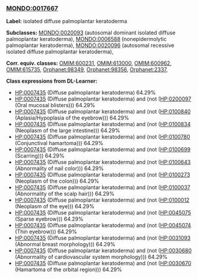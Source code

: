 
### [MONDO:0017667](http://purl.obolibrary.org/obo/MONDO_0017667)
**Label:** isolated diffuse palmoplantar keratoderma

**Subclasses:** [MONDO:0020093](http://purl.obolibrary.org/obo/MONDO_0020093) (autosomal dominant isolated diffuse palmoplantar keratoderma), [MONDO:0006588](http://purl.obolibrary.org/obo/MONDO_0006588) (nonepidermolytic palmoplantar keratoderma), [MONDO:0020096](http://purl.obolibrary.org/obo/MONDO_0020096) (autosomal recessive isolated diffuse palmoplantar keratoderma), 

**Corr. equiv. classes:** [OMIM:600231](http://purl.obolibrary.org/obo/OMIM_600231), [OMIM:613000](http://purl.obolibrary.org/obo/OMIM_613000), [OMIM:600962](http://purl.obolibrary.org/obo/OMIM_600962), [OMIM:615735](http://purl.obolibrary.org/obo/OMIM_615735), [Orphanet:98349](http://www.orpha.net/ORDO/Orphanet_98349), [Orphanet:98356](http://www.orpha.net/ORDO/Orphanet_98356), [Orphanet:2337](http://www.orpha.net/ORDO/Orphanet_2337), 

**Class expressions from DL-Learner:**

- [HP:0007435](http://purl.obolibrary.org/obo/HP_0007435) (Diffuse palmoplantar keratoderma) 64.29%
- [HP:0007435](http://purl.obolibrary.org/obo/HP_0007435) (Diffuse palmoplantar keratoderma) and (not ([HP:0200097](http://purl.obolibrary.org/obo/HP_0200097) (Oral mucosal blisters))) 64.29%
- [HP:0007435](http://purl.obolibrary.org/obo/HP_0007435) (Diffuse palmoplantar keratoderma) and (not ([HP:0100840](http://purl.obolibrary.org/obo/HP_0100840) (Aplasia/Hypoplasia of the eyebrow))) 64.29%
- [HP:0007435](http://purl.obolibrary.org/obo/HP_0007435) (Diffuse palmoplantar keratoderma) and (not ([HP:0100834](http://purl.obolibrary.org/obo/HP_0100834) (Neoplasm of the large intestine))) 64.29%
- [HP:0007435](http://purl.obolibrary.org/obo/HP_0007435) (Diffuse palmoplantar keratoderma) and (not ([HP:0100780](http://purl.obolibrary.org/obo/HP_0100780) (Conjunctival hamartoma))) 64.29%
- [HP:0007435](http://purl.obolibrary.org/obo/HP_0007435) (Diffuse palmoplantar keratoderma) and (not ([HP:0100699](http://purl.obolibrary.org/obo/HP_0100699) (Scarring))) 64.29%
- [HP:0007435](http://purl.obolibrary.org/obo/HP_0007435) (Diffuse palmoplantar keratoderma) and (not ([HP:0100643](http://purl.obolibrary.org/obo/HP_0100643) (Abnormality of nail color))) 64.29%
- [HP:0007435](http://purl.obolibrary.org/obo/HP_0007435) (Diffuse palmoplantar keratoderma) and (not ([HP:0100273](http://purl.obolibrary.org/obo/HP_0100273) (Neoplasm of the colon))) 64.29%
- [HP:0007435](http://purl.obolibrary.org/obo/HP_0007435) (Diffuse palmoplantar keratoderma) and (not ([HP:0100037](http://purl.obolibrary.org/obo/HP_0100037) (Abnormality of the scalp hair))) 64.29%
- [HP:0007435](http://purl.obolibrary.org/obo/HP_0007435) (Diffuse palmoplantar keratoderma) and (not ([HP:0100012](http://purl.obolibrary.org/obo/HP_0100012) (Neoplasm of the eye))) 64.29%
- [HP:0007435](http://purl.obolibrary.org/obo/HP_0007435) (Diffuse palmoplantar keratoderma) and (not ([HP:0045075](http://purl.obolibrary.org/obo/HP_0045075) (Sparse eyebrow))) 64.29%
- [HP:0007435](http://purl.obolibrary.org/obo/HP_0007435) (Diffuse palmoplantar keratoderma) and (not ([HP:0045074](http://purl.obolibrary.org/obo/HP_0045074) (Thin eyebrow))) 64.29%
- [HP:0007435](http://purl.obolibrary.org/obo/HP_0007435) (Diffuse palmoplantar keratoderma) and (not ([HP:0031093](http://purl.obolibrary.org/obo/HP_0031093) (Abnormal breast morphology))) 64.29%
- [HP:0007435](http://purl.obolibrary.org/obo/HP_0007435) (Diffuse palmoplantar keratoderma) and (not ([HP:0030680](http://purl.obolibrary.org/obo/HP_0030680) (Abnormality of cardiovascular system morphology))) 64.29%
- [HP:0007435](http://purl.obolibrary.org/obo/HP_0007435) (Diffuse palmoplantar keratoderma) and (not ([HP:0030670](http://purl.obolibrary.org/obo/HP_0030670) (Hamartoma of the orbital region))) 64.29%


